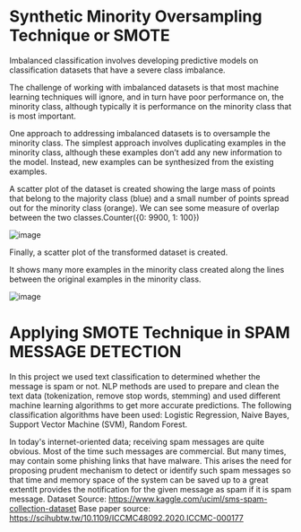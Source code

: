#  Synthetic Minority Oversampling Technique or SMOTE 
Imbalanced classification involves developing predictive models on classification datasets that have a severe class imbalance.

The challenge of working with imbalanced datasets is that most machine learning techniques will ignore, and in turn have poor performance on, the minority class, although typically it is performance on the minority class that is most important.

One approach to addressing imbalanced datasets is to oversample the minority class. The simplest approach involves duplicating examples in the minority class, although these examples don’t add any new information to the model. Instead, new examples can be synthesized from the existing examples. 
	
A scatter plot of the dataset is created showing the large mass of points that belong to the majority class (blue) and a small number of points spread out for the minority class (orange). We can see some measure of overlap between the two classes.Counter({0: 9900, 1: 100})
	
![image](https://user-images.githubusercontent.com/46440771/126461459-8459a45d-47ab-4fff-bf0a-43fb73d66e4a.png)

Finally, a scatter plot of the transformed dataset is created.

It shows many more examples in the minority class created along the lines between the original examples in the minority class.

![image](https://user-images.githubusercontent.com/46440771/126461776-7081c3a5-83b9-4e5a-9a51-b1448ad0188f.png)


# Applying SMOTE Technique in SPAM MESSAGE DETECTION

In this project we used text classification to determined whether the message is spam or not.  NLP methods are used to prepare and clean the text data (tokenization, remove stop words, stemming) and used different machine learning algorithms to get more accurate predictions. The following classification algorithms have been used: Logistic Regression, Naive Bayes, Support Vector Machine (SVM), Random Forest.

In today's internet-oriented data; receiving spam  messages are quite obvious. Most of the time such messages  are commercial. But many times,  may contain some phishing links that have malware. This arises the need for proposing prudent mechanism to detect or identify such spam messages so that time and memory space of the system can be saved up to a great extentIt provides the notification for the given message as spam if it is spam message.
Dataset Source: https://www.kaggle.com/uciml/sms-spam-collection-dataset
Base paper source: https://scihubtw.tw/10.1109/ICCMC48092.2020.ICCMC-000177
